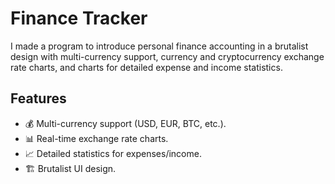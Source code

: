 # Finance Tracker  

I made a program to introduce personal finance accounting in a brutalist design with multi-currency support, currency and cryptocurrency exchange rate charts, and charts for detailed expense and income statistics.  

## Features  
- 💰 Multi-currency support (USD, EUR, BTC, etc.).  
- 📊 Real-time exchange rate charts.  
- 📈 Detailed statistics for expenses/income.  
- 🏗️ Brutalist UI design.  
